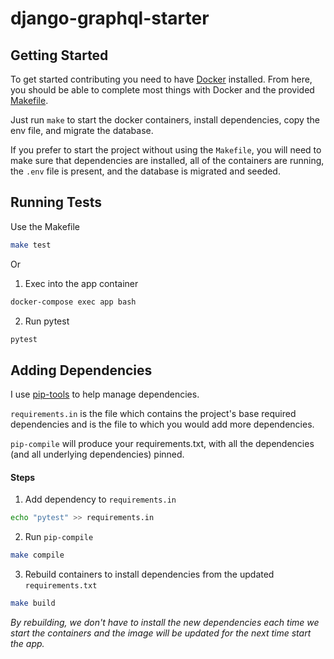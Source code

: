 # django-graphql-starter

## Getting Started

To get started contributing you need to have [Docker](https://docs.docker.com/install/) installed. From here, you should be able to complete most things with Docker and the provided [Makefile](https://github.com/brandonmbanks/django-graphql-starter/blob/master/Makefile).

Just run `make` to start the docker containers, install dependencies, copy the env file, and migrate the database.

If you prefer to start the project without using the `Makefile`, you will need to make sure that dependencies are installed, all of the containers are running, the `.env` file is present, and the database is migrated and seeded.

## Running Tests
Use the Makefile
```bash
make test
```
Or

1. Exec into the app container
```bash
docker-compose exec app bash
```

2. Run pytest
```bash
pytest
```

## Adding Dependencies
I use [pip-tools](https://github.com/jazzband/pip-tools) to help manage dependencies.

`requirements.in` is the file which contains the project's base required dependencies and is the file to which you would add more dependencies.

`pip-compile` will produce your requirements.txt, with all the dependencies (and all underlying dependencies) pinned.

#### Steps

1. Add dependency to `requirements.in`

```bash
echo "pytest" >> requirements.in
```

2. Run `pip-compile`
```bash
make compile
```

3. Rebuild containers to install dependencies from the updated `requirements.txt`
```bash
make build
```
*By rebuilding, we don't have to install the new dependencies each time we start the containers and the image will be updated for the next time start the app.*
